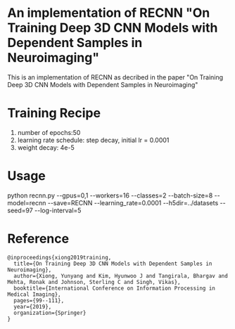 # An implementation of RECNN "On Training Deep 3D CNN Models with Dependent Samples in Neuroimaging"
This is an implementation of RECNN as decribed in the paper "On Training Deep 3D CNN Models with Dependent Samples in Neuroimaging"

# Training Recipe
1. number of epochs:50
2. learning rate schedule: step decay, initial lr = 0.0001
3. weight decay: 4e-5

# Usage 
python recnn.py --gpus=0,1 --workers=16 --classes=2 --batch-size=8 --model=recnn --save=RECNN --learning_rate=0.0001 --h5dir=../datasets --seed=97 --log-interval=5

# Reference
```
@inproceedings{xiong2019training,
  title={On Training Deep 3D CNN Models with Dependent Samples in Neuroimaging},
  author={Xiong, Yunyang and Kim, Hyunwoo J and Tangirala, Bhargav and Mehta, Ronak and Johnson, Sterling C and Singh, Vikas},
  booktitle={International Conference on Information Processing in Medical Imaging},
  pages={99--111},
  year={2019},
  organization={Springer}
}
```
